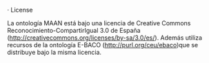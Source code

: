 
· License

La ontología MAAN está bajo una licencia de Creative Commons Reconocimiento-CompartirIgual 3.0 de España (http://creativecommons.org/licenses/by-sa/3.0/es/).
Además utiliza recursos de la ontología E-BACO (http://purl.org/ceu/ebaco)que se distribuye bajo la misma licencia.